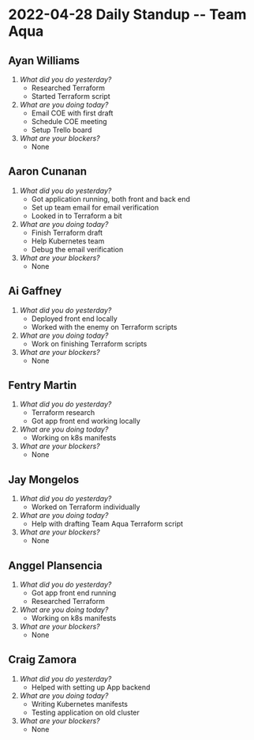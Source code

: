 # 2022-04-28 Daily Standup -- Team Aqua

## Ayan Williams
1. *What did you do yesterday?*
    - Researched Terraform
    - Started Terraform script
2. *What are you doing today?*
    - Email COE with first draft
    - Schedule COE meeting
    - Setup Trello board
3. *What are your blockers?*
    - None

## Aaron Cunanan
1. *What did you do yesterday?*
    - Got application running, both front and back end
    - Set up team email for email verification
    - Looked in to Terraform a bit
2. *What are you doing today?*
    - Finish Terraform draft
    - Help Kubernetes team
    - Debug the email verification
3. *What are your blockers?*
    - None

## Ai Gaffney
1. *What did you do yesterday?*
    - Deployed front end locally
    - Worked with the enemy on Terraform scripts
2. *What are you doing today?*
    - Work on finishing Terraform scripts
3. *What are your blockers?*
    - None

## Fentry Martin
1. *What did you do yesterday?*
    - Terraform research
    - Got app front end working locally
2. *What are you doing today?*
    - Working on k8s manifests
3. *What are your blockers?*
    - None

## Jay Mongelos
1. *What did you do yesterday?*
    - Worked on Terraform individually
2. *What are you doing today?*
    - Help with drafting Team Aqua Terraform script
3. *What are your blockers?*
    - None

## Anggel Plansencia
1. *What did you do yesterday?*
    - Got app front end running
    - Researched Terraform
2. *What are you doing today?*
    - Working on k8s manifests
3. *What are your blockers?*
    - None

## Craig Zamora
1. *What did you do yesterday?*
    - Helped with setting up App backend
2. *What are you doing today?*
    - Writing Kubernetes manifests
    - Testing application on old cluster
3. *What are your blockers?*
    - None